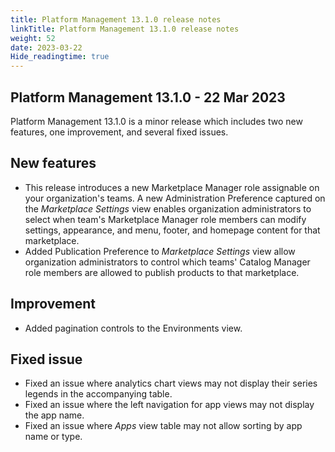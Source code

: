 ```yaml
---
title: Platform Management 13.1.0 release notes
linkTitle: Platform Management 13.1.0 release notes
weight: 52
date: 2023-03-22
Hide_readingtime: true
---
```


## Platform Management 13.1.0 - 22 Mar 2023

Platform Management 13.1.0 is a minor release which includes two new features, one improvement, and several fixed issues.

## New features

* This release introduces a new Marketplace Manager role assignable on your organization's teams. A new Administration Preference captured on the *Marketplace Settings* view enables organization administrators to select when team's Marketplace Manager role members can modify settings, appearance, and menu, footer, and homepage content for that marketplace.
* Added Publication Preference to *Marketplace Settings* view allow organization administrators to control which teams' Catalog Manager role members are allowed to publish products to that marketplace.

## Improvement

* Added pagination controls to the Environments view.

## Fixed issue

* Fixed an issue where analytics chart views may not display their series legends in the accompanying table.
* Fixed an issue where the left navigation for app views may not display the app name.
* Fixed an issue where *Apps* view table may not allow sorting by app name or type.
